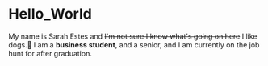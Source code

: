 # Hello_World
My name is Sarah Estes and ~~I'm not sure I know what's going on here~~ I like dogs.:dog: I am a **business student**, and a senior, and I am currently on the job hunt for after graduation. 
